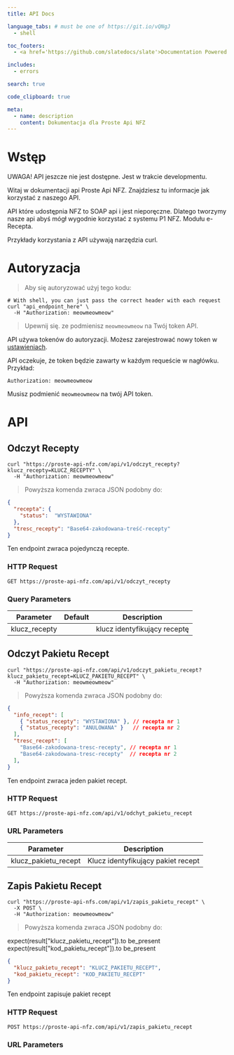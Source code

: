 ```yaml
---
title: API Docs

language_tabs: # must be one of https://git.io/vQNgJ
  - shell

toc_footers:
  - <a href='https://github.com/slatedocs/slate'>Documentation Powered by Slate</a>

includes:
  - errors

search: true

code_clipboard: true

meta:
  - name: description
    content: Dokumentacja dla Proste Api NFZ
---
```


# Wstęp

<aside class="warning">
UWAGA! API jeszcze nie jest dostępne. Jest w trakcie developmentu.
</aside>

Witaj w dokumentacji api Proste Api NFZ. Znajdziesz tu informacje jak korzystać z naszego API.

API które udostępnia NFZ to SOAP api i jest nieporęczne. Dlatego tworzymy nasze api abyś mógł wygodnie korzystać z systemu P1 NFZ. Modułu e-Recepta.

Przykłady korzystania z API używają narzędzia curl.

# Autoryzacja

> Aby się autoryzować użyj tego kodu:

```shell
# With shell, you can just pass the correct header with each request
curl "api_endpoint_here" \
  -H "Authorization: meowmeowmeow"
```

> Upewnij się. ze podmienisz `meowmeowmeow` na Twój token API.

API używa tokenów do autoryzacji. Możesz zarejestrować nowy token w [ustawieniach](#).

API oczekuje, że token będzie zawarty w każdym requeście w nagłówku. Przykład:

`Authorization: meowmeowmeow`

<aside class="notice">
Musisz podmienić <code>meowmeowmeow</code> na twój API token.
</aside>

# API

## Odczyt Recepty

```shell
curl "https://proste-api-nfz.com/api/v1/odczyt_recepty?klucz_recepty=KLUCZ_RECEPTY" \
  -H "Authorization: meowmeowmeow"
```

> Powyższa komenda zwraca JSON podobny do:

```json
{
  "recepta": {
    "status":  "WYSTAWIONA"
  },
  "tresc_recepty": "Base64-zakodowana-treść-recepty"
}
```

Ten endpoint zwraca pojedynczą recepte.

### HTTP Request

`GET https://proste-api-nfz.com/api/v1/odczyt_recepty`

### Query Parameters

Parameter | Default | Description
--------- | ------- | -----------
klucz_recepty |  | klucz identyfikujący receptę

## Odczyt Pakietu Recept

```shell
curl "https://proste-api-nfz.com/api/v1/odczyt_pakietu_recept?klucz_pakietu_recept=KLUCZ_PAKIETU_RECEPT" \
  -H "Authorization: meowmeowmeow"
```

> Powyższa komenda zwraca JSON podobny do:

```json
{
  "info_recept": [
    { "status_recepty": "WYSTAWIONA" }, // recepta nr 1
    { "status_recepty": "ANULOWANA" }   // recepta nr 2
  ],
  "tresc_recept": [
    "Base64-zakodowana-tresc-recepty", // recepta nr 1
    "Base64-zakodowana-tresc-recepty"  // recepta nr 2
  ],
}
```

Ten endpoint zwraca jeden pakiet recept.

### HTTP Request

`GET https://proste-api-nfz.com/api/v1/odchyt_pakietu_recept`

### URL Parameters

Parameter | Description
--------- | -----------
klucz_pakietu_recept | Klucz identyfikujący pakiet recept

## Zapis Pakietu Recept

```shell
curl "https://proste-api-nfs.com/api/v1/zapis_pakietu_recept" \
  -X POST \
  -H "Authorization: meowmeowmeow"
```

> Powyższa komenda zwraca JSON podobny do:

   expect(result["klucz_pakietu_recept"]).to be_present
      expect(result["kod_pakietu_recept"]).to be_present
```json
{
  "klucz_pakietu_recept": "KLUCZ_PAKIETU_RECEPT",
  "kod_pakietu_recept": "KOD_PAKIETU_RECEPT"
}
```

Ten endpoint zapisuje pakiet recept

### HTTP Request

`POST https://proste-api-nfz.com/api/v1/zapis_pakietu_recept`

### URL Parameters
